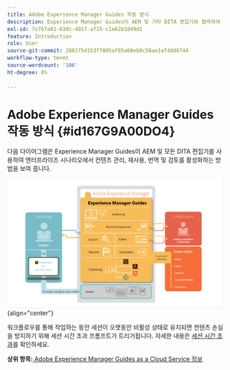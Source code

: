 ```yaml
---
title: Adobe Experience Manager Guides 작동 방식
description: Experience Manager Guides이 AEM 및 기타 DITA 편집기와 협력하여 엔터프라이즈 시나리오에서 컨텐츠 관리, 재사용, 번역 및 검토 권한을 부여하는 방법을 알아봅니다.
exl-id: 7c76fa01-63dc-4017-af15-c1e62b1849d1
feature: Introduction
role: User
source-git-commit: 288375d153ff805af05a60eb9c58ae1af4dd8744
workflow-type: tm+mt
source-wordcount: '106'
ht-degree: 0%

---
```


# Adobe Experience Manager Guides 작동 방식 {#id167G9A00DO4}

다음 다이어그램은 Experience Manager Guides이 AEM 및 모든 DITA 편집기를 사용하여 엔터프라이즈 시나리오에서 컨텐츠 관리, 재사용, 번역 및 검토를 활성화하는 방법을 보여 줍니다.

![](images/xml-add-on-how-it-works.png){align="center"}

워크플로우를 통해 작업하는 동안 세션이 오랫동안 비활성 상태로 유지되면 컨텐츠 손실을 방지하기 위해 세션 시간 초과 프롬프트가 트리거됩니다. 자세한 내용은 [세션 시간 초과](./session-timeout-prompt.md)를 확인하세요.


**상위 항목:**&#x200B;[ Adobe Experience Manager Guides as a Cloud Service 정보](intro.md)
